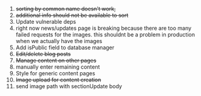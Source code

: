 1. ~~sorting by common name doesn't work,~~ 
2. ~~additional info should not be available to sort~~
3. Update vulnerable deps
4. right now news/updates page is breaking because there are too many failed requests for the images. this shouldnt be a problem in production when we 
actually have the images
5. Add isPublic field to database manager 
6. ~~Edit/delete blog posts~~
7. ~~Manage content on other pages~~
8. manually enter remaining content
9. Style for generic content pages
10. ~~Image upload for content creation~~
11. send image path with sectionUpdate body

